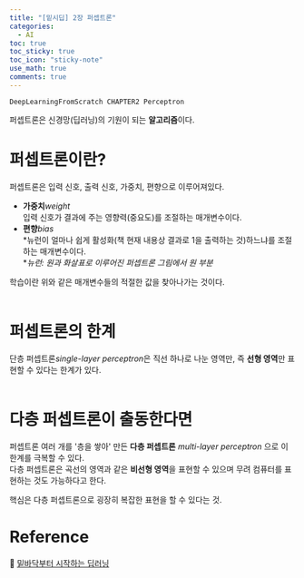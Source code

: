 ```yaml
---
title: "[밑시딥] 2장 퍼셉트론"
categories:
  - AI
toc: true
toc_sticky: true
toc_icon: "sticky-note"
use_math: true
comments: true
---
```

`DeepLearningFromScratch CHAPTER2 Perceptron`
<br/>
 
퍼셉트론은 신경망(딥러닝)의 기원이 되는 **알고리즘**이다.
<br/>

# 퍼셉트론이란?
퍼셉트론은 입력 신호, 출력 신호, 가중치, 편향으로 이루어져있다.      
- **가중치***weight*     
입력 신호가 결과에 주는 영향력(중요도)를 조절하는 매개변수이다.    
- **편향***bias*    
*뉴런이 얼마나 쉽게 활성화(책 현재 내용상 결과로 1을 출력하는 것)하느냐를 조절하는 매개변수이다.     
**뉴런: 원과 화살표로 이루어진 퍼셉트론 그림에서 원 부분*

학습이란 위와 같은 매개변수들의 적절한 값을 찾아나가는 것이다.     
<br/>

# 퍼셉트론의 한계
단층 퍼셉트론*single-layer perceptron*은 직선 하나로 나눈 영역만, 즉 **선형 영역**만 표현할 수 있다는 한계가 있다.     
<br/>

# 다층 퍼셉트론이 출동한다면
퍼셉트론 여러 개를 '층을 쌓아' 만든 **다층 퍼셉트론** *multi-layer perceptron* 으로 이 한계를 극복할 수 있다.    
다층 퍼셉트론은 곡선의 영역과 같은 **비선형 영역**을 표현할 수 있으며 무려 컴퓨터를 표현하는 것도 가능하다고 한다.    

핵심은 다층 퍼셉트론으로 굉장히 복잡한 표현을 할 수 있다는 것.
<br/>

# Reference
📖 [밑바닥부터 시작하는 딥러닝 ](https://product.kyobobook.co.kr/detail/S000001057805)